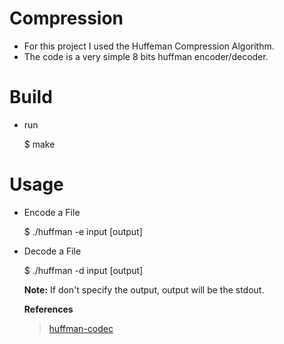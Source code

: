 # Compression

- For this project I used the Huffeman Compression Algorithm.
- The code is a very simple 8 bits huffman encoder/decoder.

# Build

- run

  $ make
 
# Usage

- Encode a File

  $ ./huffman -e input [output]
  
- Decode a File

  $ ./huffman -d input [output]
  
  **Note:** If don't specify the output, output will be the stdout.
  
  **References**
  > [huffman-codec](https://github.com/Bestoa/huffman-codec.git)
